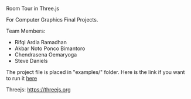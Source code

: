Room Tour in Three.js

For Computer Graphics Final Projects.

Team Members:
- Rifqi Ardia Ramadhan
- Akbar Noto Ponco Bimantoro
- Chendrasena Oemaryoga
- Steve Daniels

The project file is placed in "examples/" folder.
Here is the link if you want to run it [here](https://abaar.github.io/examples/index.html)

Threejs:
https://threejs.org
